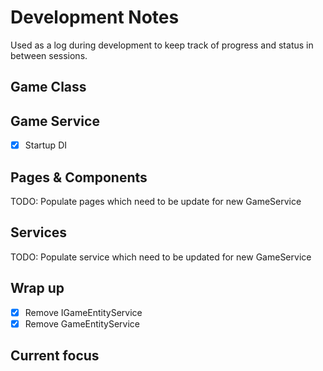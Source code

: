 # Development Notes

Used as a log during development to keep track of progress and status in between sessions.

## Game Class

## Game Service
- [x] Startup DI

## Pages & Components
TODO: Populate pages which need to be update for new GameService

## Services
TODO: Populate service which need to be updated for new GameService 

## Wrap up
- [x] Remove IGameEntityService
- [x] Remove GameEntityService

## Current focus
